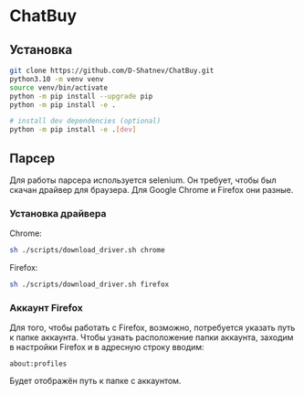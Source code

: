 # ChatBuy

## Установка

```bash
git clone https://github.com/D-Shatnev/ChatBuy.git
python3.10 -m venv venv
source venv/bin/activate
python -m pip install --upgrade pip
python -m pip install -e .

# install dev dependencies (optional)
python -m pip install -e .[dev]
```

## Парсер

Для работы парсера используется selenium. Он требует, чтобы был скачан драйвер для браузера. Для Google Chrome и Firefox они разные.

### Установка драйвера

Chrome:
```bash
sh ./scripts/download_driver.sh chrome
```

Firefox:
```bash
sh ./scripts/download_driver.sh firefox
```

### Аккаунт Firefox

Для того, чтобы работать с Firefox, возможно, потребуется указать путь к папке аккаунта. Чтобы узнать расположение папки аккаунта, заходим в настройки Firefox и в адресную строку вводим:
```
about:profiles
```

Будет отображён путь к папке с аккаунтом.